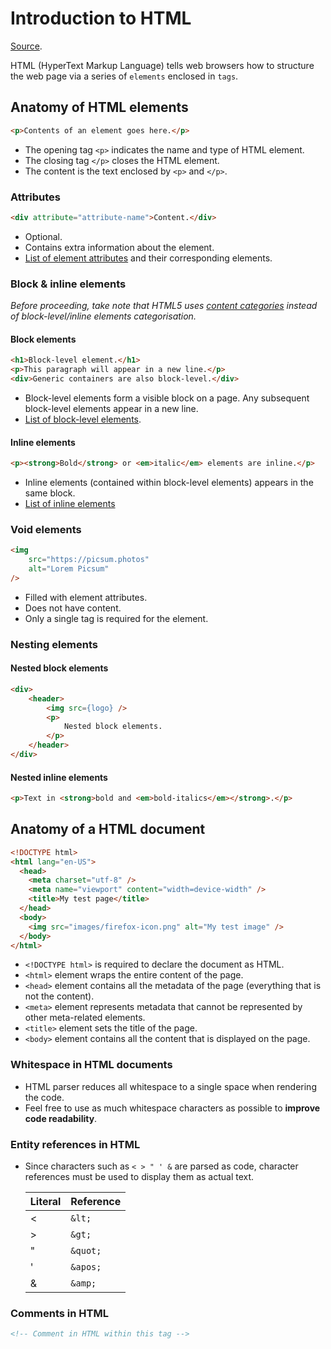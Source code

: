 # Introduction to HTML

[Source](https://developer.mozilla.org/en-US/docs/Learn/HTML/Introduction_to_HTML/Getting_started).

HTML (HyperText Markup Language) tells web browsers how to structure the web page via a series of `elements` enclosed in `tags`.

## Anatomy of HTML elements

```html
<p>Contents of an element goes here.</p>
```

- The opening tag `<p>` indicates the name and type of HTML element.
- The closing tag `</p>` closes the HTML element.
- The content is the text enclosed by `<p>` and `</p>`.

### Attributes

```html
<div attribute="attribute-name">Content.</div>
```

- Optional.
- Contains extra information about the element.
- [List of element attributes](https://developer.mozilla.org/en-US/docs/Web/HTML/Attributes#attribute_list) and their corresponding elements.

### Block & inline elements

*Before proceeding, take note that HTML5 uses [content categories](https://developer.mozilla.org/en-US/docs/Web/Guide/HTML/Content_categories) instead of block-level/inline elements categorisation.*

#### Block elements

```html
<h1>Block-level element.</h1>
<p>This paragraph will appear in a new line.</p>
<div>Generic containers are also block-level.</div>
```

- Block-level elements form a visible block on a page. Any subsequent block-level elements appear in a new line.
- [List of block-level elements](https://developer.mozilla.org/en-US/docs/Web/HTML/Block-level_elements#elements).

#### Inline elements

```html
<p><strong>Bold</strong> or <em>italic</em> elements are inline.</p>
```

- Inline elements (contained within block-level elements) appears in the same block.
- [List of inline elements](https://developer.mozilla.org/en-US/docs/Web/HTML/Inline_elements#list_of_inline_elements)

### Void elements

```html
<img
    src="https://picsum.photos"
    alt="Lorem Picsum"
/>
```

- Filled with element attributes.
- Does not have content.
- Only a single tag is required for the element.

### Nesting elements

#### Nested block elements

```html
<div>
    <header>
        <img src={logo} />
        <p>
            Nested block elements.
        </p>
    </header>
</div>
```

#### Nested inline elements

```html
<p>Text in <strong>bold and <em>bold-italics</em></strong>.</p>
```

## Anatomy of a HTML document

```html
<!DOCTYPE html>
<html lang="en-US">
  <head>
    <meta charset="utf-8" />
    <meta name="viewport" content="width=device-width" />
    <title>My test page</title>
  </head>
  <body>
    <img src="images/firefox-icon.png" alt="My test image" />
  </body>
</html>
```

- `<!DOCTYPE html>` is required to declare the document as HTML.
- `<html>` element wraps the entire content of the page.
- `<head>` element contains all the metadata of the page (everything that is not the content).
- `<meta>` element represents metadata that cannot be represented by other meta-related elements.
- `<title>` element sets the title of the page.
- `<body>` element contains all the content that is displayed on the page.

### Whitespace in HTML documents

- HTML parser reduces all whitespace to a single space when rendering the code.
- Feel free to use as much whitespace characters as possible to **improve code readability**.

### Entity references in HTML

- Since characters such as `< > " ' &` are parsed as code, character references must be used to display them as actual text.

    | Literal | Reference |
    |---------|-----------|
    | <       | `&lt;`    |
    | >       | `&gt;`    |
    | "       | `&quot;`  |
    | '       | `&apos;`  |
    | &       | `&amp;`   |

### Comments in HTML

```html
<!-- Comment in HTML within this tag -->
```
